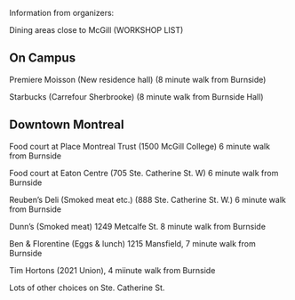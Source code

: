 Information from organizers:

Dining areas close to McGill (WORKSHOP LIST)

## On Campus

Premiere Moisson (New residence hall) (8 minute walk from Burnside)

Starbucks (Carrefour Sherbrooke) (8 minute walk from Burnside Hall)

 
## Downtown Montreal

Food court at Place Montreal Trust (1500 McGill College) 6 minute walk from Burnside

Food court at Eaton Centre (705 Ste. Catherine St. W) 6 minute walk from Burnside

Reuben’s Deli (Smoked meat etc.) (888 Ste. Catherine St. W.) 6  minute walk from Burnside

Dunn’s (Smoked meat) 1249 Metcalfe St. 8  minute walk from Burnside

Ben & Florentine (Eggs & lunch) 1215 Mansfield, 7 minute walk from Burnside

Tim Hortons (2021 Union), 4 miinute walk from Burnside

Lots of other choices on Ste. Catherine St.


